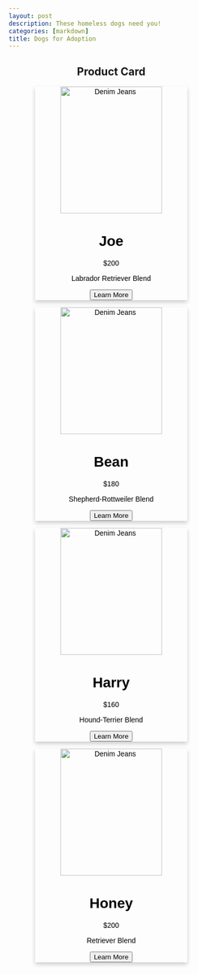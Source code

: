 ```yaml
---
layout: post
description: These homeless dogs need you!
categories: [markdown]
title: Dogs for Adoption
---
```


<html>
<head>
<meta name="viewport" content="width=device-width, initial-scale=1">
<style>
* {
  box-sizing: border-box;
}

.row {
  display: flex;
}

.column {
  flex: 33.33%;
  padding: 5px;
}
h1 {
  text-align: center;
}
h3 {
  text-align: center;
}
</style>
</head>
<body>

<html>
<head>
<style>
.card {
  color: #000000;
  box-shadow: 0 4px 8px 0 rgba(0, 0, 0, 0.2);
  max-width: 300px;
  margin: auto;
  text-align: center;
  font-family: arial;
}

.price {
  color: grey;
  font-size: 22px;
}

.card button {
  border: none;
  outline: 0;
  padding: 12px;
  color: white;
  background-color: #000000;
  text-align: center;
  cursor: pointer;
  width: 80%;
  font-size: 18px;
}

.card button:hover {
  opacity: 0.7;
}
</style>
</head>
<body>

<h2 style="text-align:center">Product Card</h2>

<div class="row">
  <div class="card">
    <img src="https://dl5zpyw5k3jeb.cloudfront.net/photos/pets/59442857/1/?bust=1674344452" alt="Denim Jeans" width="200" height="250">
    <h1>Joe</h1>
    <p class="price">$200</p>
    <p> Labrador Retriever Blend </p>
    <p><button>Learn More</button></p>
  </div>
  <div class="card">
    <img src="https://www.dogbreedinfo.com/images31/ShepweilerGermanShepherdRottweilerMixedBreedDogMarshall2HalfYearsOld1.jpg" alt="Denim Jeans" width="200" height="250">
    <h1>Bean</h1>
    <p class="price">$180</p>
    <p>Shepherd-Rottweiler Blend</p>
    <p><button>Learn More</button></p>
  </div>
  <div class="card">
  <img src="https://dl5zpyw5k3jeb.cloudfront.net/photos/pets/55604262/2/?bust=1652662246&width=720" alt="Denim Jeans" width="200" height="250">
  <h1>Harry</h1>
  <p class="price">$160</p>
  <p>Hound-Terrier Blend</p>
  <p><button>Learn More</button></p>
</div>
  <div class="card">
  <img src="https://goldenbondrescue.com/wp-content/uploads/2022/11/Cody-3791.jpg" alt="Denim Jeans" width="200" height="250">
  <h1>Honey</h1>
  <p class="price">$200</p>
  <p>Retriever Blend</p>
  <p><button>Learn More</button></p>
</div>




